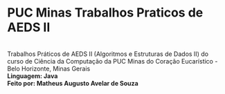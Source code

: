 # PUC Minas Trabalhos Praticos de AEDS II
<br> Trabalhos Práticos de AEDS II (Algoritmos e Estruturas de Dados II) do curso de Ciência da Computação da PUC Minas do Coração Eucarístico - Belo Horizonte, Minas Gerais
<br> **Linguagem: Java**
<br> **Feito por: Matheus Augusto Avelar de Souza**
